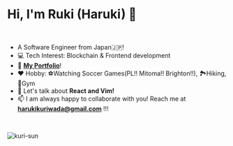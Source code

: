 # Hi, I'm Ruki (Haruki) 👋
<br />

- A Software Engineer from Japan🇯🇵!
- 💻 Tech Interest: Blockchain & Frontend development
- 👤 <a href="https://haruki-kuriwada.netlify.app/">**My Portfolio**</a>!
- ❤️ Hobby: ⚽Watching Soccer Games(PL!! Mitoma!! Brighton!!), 🏞️Hiking, 🏃Gym
- 💬 Let's talk about **React and Vim!**
- 📫 I am always happy to collaborate with you! Reach me at **harukikuriwada@gmail.com** !!!

<br />

<p><img align="left" src="https://github-readme-stats.vercel.app/api/top-langs?username=kuri-sun&show_icons=true&locale=en&layout=compact" alt="kuri-sun" /></p>

